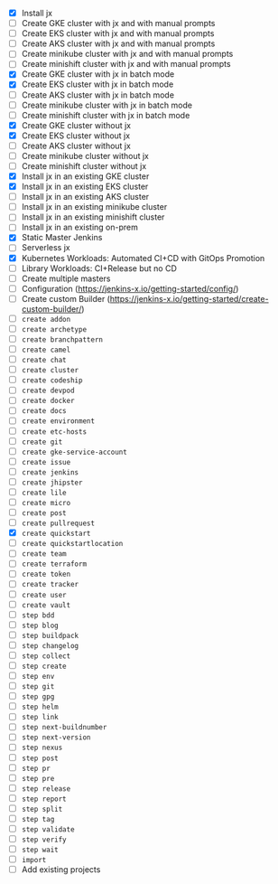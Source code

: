 - [X] Install jx
- [ ] Create GKE cluster with jx and with manual prompts
- [ ] Create EKS cluster with jx and with manual prompts
- [ ] Create AKS cluster with jx and with manual prompts
- [ ] Create minikube cluster with jx and with manual prompts
- [ ] Create minishift cluster with jx and with manual prompts
- [X] Create GKE cluster with jx in batch mode
- [X] Create EKS cluster with jx in batch mode
- [ ] Create AKS cluster with jx in batch mode
- [ ] Create minikube cluster with jx in batch mode
- [ ] Create minishift cluster with jx in batch mode
- [X] Create GKE cluster without jx
- [X] Create EKS cluster without jx
- [ ] Create AKS cluster without jx
- [ ] Create minikube cluster without jx
- [ ] Create minishift cluster without jx
- [X] Install jx in an existing GKE cluster
- [X] Install jx in an existing EKS cluster
- [ ] Install jx in an existing AKS cluster
- [ ] Install jx in an existing minikube cluster
- [ ] Install jx in an existing minishift cluster
- [ ] Install jx in an existing on-prem
- [X] Static Master Jenkins
- [ ] Serverless jx
- [X] Kubernetes Workloads: Automated CI+CD with GitOps Promotion
- [ ] Library Workloads: CI+Release but no CD
- [ ] Create multiple masters
- [ ] Configuration (https://jenkins-x.io/getting-started/config/)
- [ ] Create custom Builder (https://jenkins-x.io/getting-started/create-custom-builder/)
- [ ] `create addon`
- [ ] `create archetype`
- [ ] `create branchpattern`
- [ ] `create camel`
- [ ] `create chat`
- [ ] `create cluster`
- [ ] `create codeship`
- [ ] `create devpod`
- [ ] `create docker`
- [ ] `create docs`
- [ ] `create environment`
- [ ] `create etc-hosts`
- [ ] `create git`
- [ ] `create gke-service-account`
- [ ] `create issue`
- [ ] `create jenkins`
- [ ] `create jhipster`
- [ ] `create lile`
- [ ] `create micro`
- [ ] `create post`
- [ ] `create pullrequest`
- [X] `create quickstart`
- [ ] `create quickstartlocation`
- [ ] `create team`
- [ ] `create terraform`
- [ ] `create token`
- [ ] `create tracker`
- [ ] `create user`
- [ ] `create vault`
- [ ] `step bdd`
- [ ] `step blog`
- [ ] `step buildpack`
- [ ] `step changelog`
- [ ] `step collect`
- [ ] `step create`
- [ ] `step env`
- [ ] `step git`
- [ ] `step gpg`
- [ ] `step helm`
- [ ] `step link`
- [ ] `step next-buildnumber`
- [ ] `step next-version`
- [ ] `step nexus`
- [ ] `step post`
- [ ] `step pr`
- [ ] `step pre`
- [ ] `step release`
- [ ] `step report`
- [ ] `step split`
- [ ] `step tag`
- [ ] `step validate`
- [ ] `step verify`
- [ ] `step wait`
- [ ] `import`
- [ ] Add existing projects